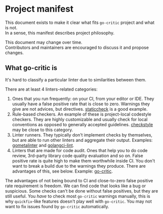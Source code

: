 # Project manifest

This document exists to make it clear what fits `go-critic` project and what is not.<br>
In a sense, this manifest describes project philosophy.

This document may change over time.<br>
Contributors and maintainers are encouraged to discuss it and propose changes.<br>

## What go-critic is

It's hard to classify a particular linter due to similarities between them.

There are at least 4 linters-related categories:

1. Ones that you run frequently: on your CI, from your editor or IDE.
   They usually have a false positive rate that is close to zero.
   Warnings they give are not advices, but directives.
   [staticcheck](https://github.com/dominikh/go-tools) is a good example.
2. Rule-based checkers. An example of these is project-local codestyle checkers.
   They are highly customizable and usually check for local conventions
   as opposed to generally accepted guidelines.
   [checkstyle](https://github.com/qiniu/checkstyle) may be close to this category.
3. Linter runners. They typically don't implement checks by themselves, but are
   able to run other linters and aggregate their output.
   Examples: [gometalinter](https://github.com/alecthomas/gometalinter) and [golangci-lint](https://github.com/golangci/golangci-lint).
4. Linters that are made for code audit. Ones that help you to do code review,
   3rd-party library code quality evaluation and so on.
   False positive rate is quite high to make them worthwhile inside CI.
   You don't want to break a build due to the warnings they produce.
   There are advantages of this, see below.
   Example: [go-critic](https://github.com/go-critic/go-critic).

The advantages of not being bound to CI and close-to-zero false positive rate requirement is freedom.
We can find code that looks like a bug or suspicious.
Some checks can't be done without false positives, but they are still useful.
You *have* to check most `go-critic` warnings manually, this is why `quickfix`-like features doesn't
play well with `go-critic`. You may not want to fix issues found by `go-critic` automatically.
